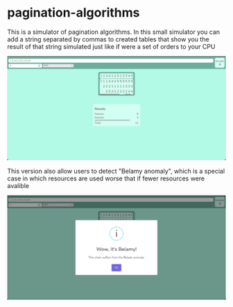 # pagination-algorithms

This is a simulator of pagination algorithms. In this small simulator you can add a string separated by commas to created tables that show you the result of that string simulated just like if were a set of orders to your CPU

![Example](./doc/example.png)

This version also allow users to detect "Belamy anomaly", which is a special case in which resources are used worse that if fewer resources were avalible

![Belamy](./doc/failures.png)
